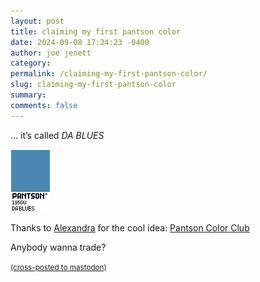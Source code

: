```yaml
---
layout: post
title: claiming my first pantson color
date: 2024-09-08 17:24:23 -0400
author: joe jenett
category: 
permalink: /claiming-my-first-pantson-color/
slug: claiming-my-first-pantson-color
summary: 
comments: false
---
```

... it’s called *DA BLUES*

<a href="https://pantson.xandra.cc/"><img src="/images/dablues.png" width="64" alt=""></a>

Thanks to <a href="https://xandra.cc/">Alexandra</a> for the cool idea: <a title="Pantson Color Club" href="https://pantson.xandra.cc/">Pantson Color Club</a>

Anybody wanna trade?

<a href="https://brid.gy/publish/mastodon"><small>(cross-posted to mastodon)</small></a>